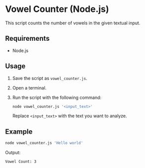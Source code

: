 # Vowel Counter (Node.js)

This script counts the number of vowels in the given textual input.

## Requirements

- Node.js

## Usage

1. Save the script as `vowel_counter.js`.
2. Open a terminal.
3. Run the script with the following command:

   ```bash
   node vowel_counter.js '<input_text>'
   ```

   Replace `<input_text>` with the text you want to analyze.

## Example

```bash
node vowel_counter.js 'Hello world'
```

Output:
```
Vowel Count: 3
```
